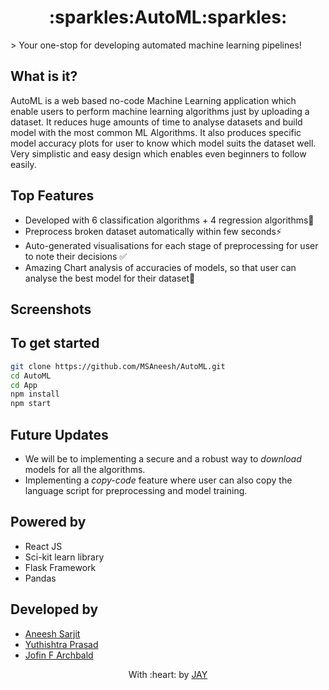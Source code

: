<h1 align="center">:sparkles:AutoML:sparkles:</h1>
> Your one-stop for developing automated machine learning pipelines!

## What is it?
AutoML is a web based no-code Machine Learning application which enable users to perform machine learning algorithms just by uploading a
dataset. It reduces huge amounts of time to analyse datasets and build model with the most common ML Algorithms. 
It also produces specific model accuracy plots for user to know which model suits the dataset well. 
Very simplistic and easy design which enables even beginners to follow easily.

## Top Features
- Developed with 6 classification algorithms + 4 regression algorithms🚨
- Preprocess broken dataset automatically within few seconds⚡️
- Auto-generated visualisations for each stage of preprocessing for user to note their decisions ✅
- Amazing Chart analysis of accuracies of models, so that user can analyse the best model for their dataset📝

## Screenshots



## To get started
```bash
git clone https://github.com/MSAneesh/AutoML.git
cd AutoML
cd App
npm install
npm start
```

## Future Updates
- We will be to implementing a secure and a robust way to *download* models for all the algorithms.
- Implementing a *copy-code* feature where user can also copy the  language script for preprocessing and model training.

## Powered by
- React JS
- Sci-kit learn library
- Flask Framework
- Pandas

## Developed by
- [Aneesh Sarjit](https://github.com/MSAneesh)
- [Yuthishtra Prasad](https://github.com/Yuthish)
- [Jofin F Archbald](https://github.com/j0fiN)


<p align="center">
	With :heart: by <a href="https://github.com/JAY2335" target="_blank">JAY</a>
</p>
